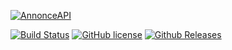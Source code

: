 [![AnnonceAPI](http://annonceapi.cubitux.ca/images/logo-small.jpg)](https://github.com/phenelle/AnnonceAPI/)

[![Build Status](http://annonceapi.cubitux.ca:8080/buildStatus/icon?job=AnnonceAPI)](http://annonceapi.cubitux.ca:8080/job/AnnonceAPI/)
[![GitHub license](https://img.shields.io/badge/license-MIT-blue.svg)](https://raw.githubusercontent.com/phenelle/AnnonceAPI/master/LICENSE.MIT)
[![Github Releases](https://img.shields.io/github/release/phenelle/AnnonceAPI.svg)](https://github.com/phenelle/AnnonceAPI/releases)
